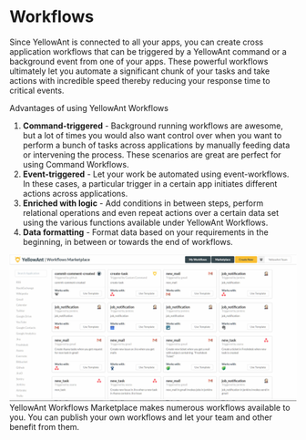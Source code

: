 # Workflows

Since YellowAnt is connected to all your apps, you can create cross application workflows that can be triggered by a YellowAnt command or a background event from one of your apps. These powerful workflows ultimately let you automate a significant chunk of your tasks and take actions with incredible speed thereby reducing your response time to critical events.

Advantages of using YellowAnt Workflows

1. **Command-triggered** - Background running workflows are awesome, but a lot of times you would also want control over when you want to perform a bunch of tasks across applications by manually feeding data or intervening the process. These scenarios are great are perfect for using Command Workflows.
2. **Event-triggered** - Let your work be automated using event-workflows. In these cases, a particular trigger in a certain app initiates different actions across applications.
3. **Enriched with logic** - Add conditions in between steps, perform relational operations and even repeat actions over a certain data set using the various functions available under YellowAnt Workflows.
4. **Data formatting** - Format data based on your requirements in the beginning, in between or towards the end of workflows. 

![](/assets/wf_mp.jpg)YellowAnt Workflows Marketplace makes numerous workflows available to you. You can publish your own workflows and let your team and other benefit from them.



